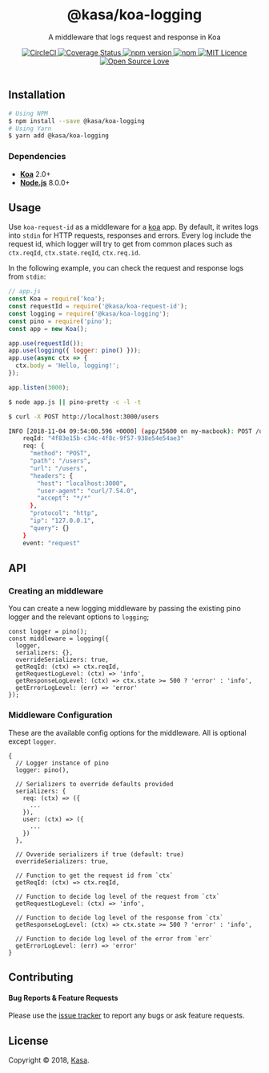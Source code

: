 <div align="center">
  <h1>@kasa/koa-logging</h1>
</div>

<p align="center">
  A middleware that logs request and response in Koa
</p>

<div align="center">
  <a href="https://circleci.com/gh/kasa-network/koa-logging">
    <img alt="CircleCI" src="https://circleci.com/gh/kasa-network/koa-logging.svg?style=shield" />
  </a>
  <a href="https://coveralls.io/github/kasa-network/koa-logging">
    <img src="https://coveralls.io/repos/github/kasa-network/koa-logging/badge.svg" alt='Coverage Status' />
  </a>
  <a href="https://badge.fury.io/js/@kasa/koa-logging">
    <img alt="npm version" src="https://img.shields.io/npm/v/@kasa/koa-logging.svg" />
  </a>
  <a href="https://david-dm.org/kasa-network/koa-logging">
    <img alt="npm" src="https://img.shields.io/david/kasa-network/koa-logging.svg?style=flat-square" />
  </a>
  <a href="https://opensource.org/licenses/mit-license.php">
    <img alt="MIT Licence" src="https://badges.frapsoft.com/os/mit/mit.svg?v=103" />
  </a>
  <a href="https://github.com/ellerbrock/open-source-badge/">
    <img alt="Open Source Love" src="https://badges.frapsoft.com/os/v1/open-source.svg?v=103" />
  </a>
</div>

<br />


## Installation

```bash
# Using NPM
$ npm install --save @kasa/koa-logging
# Using Yarn
$ yarn add @kasa/koa-logging
```


### Dependencies

- [**Koa**](https://github.com/koajs/koa) 2.0+
- [**Node.js**](https://nodejs.org) 8.0.0+


## Usage

Use `koa-request-id` as a middleware for a [koa](https://github.com/koajs/koa) app. By default, it writes logs into `stdin` for HTTP requests, responses and errors. Every log include the request id, which logger will try to get from common places such as `ctx.reqId`, `ctx.state.reqId`, `ctx.req.id`.

In the following example, you can check the request and response logs from `stdin`:

```js
// app.js
const Koa = require('koa');
const requestId = require('@kasa/koa-request-id');
const logging = require('@kasa/koa-logging');
const pino = require('pino');
const app = new Koa();

app.use(requestId());
app.use(logging({ logger: pino() }));
app.use(async ctx => {
  ctx.body = 'Hello, logging!';
});

app.listen(3000);
```

```bash
$ node app.js || pino-pretty -c -l -t
```

```bash
$ curl -X POST http://localhost:3000/users
```

```bash
INFO [2018-11-04 09:54:00.596 +0000] (app/15600 on my-macbook): POST /users (4f83e15b-c34c-4f8c-9f57-938e54e54ae3)
    reqId: "4f83e15b-c34c-4f8c-9f57-938e54e54ae3"
    req: {
      "method": "POST",
      "path": "/users",
      "url": "/users",
      "headers": {
        "host": "localhost:3000",
        "user-agent": "curl/7.54.0",
        "accept": "*/*"
      },
      "protocol": "http",
      "ip": "127.0.0.1",
      "query": {}
    }
    event: "request"
```


## API

### Creating an middleware

You can create a new logging middleware by passing the existing pino logger and the relevant options to `logging`;

```node
const logger = pino();
const middleware = logging({
  logger,
  serializers: {},
  overrideSerializers: true,
  getReqId: (ctx) => ctx.reqId,
  getRequestLogLevel: (ctx) => 'info',
  getResponseLogLevel: (ctx) => ctx.state >= 500 ? 'error' : 'info',
  getErrorLogLevel: (err) => 'error'
});
```

### Middleware Configuration

These are the available config options for the middleware. All is optional except `logger`.

```node
{
  // Logger instance of pino
  logger: pino(),

  // Serializers to override defaults provided
  serializers: {
    req: (ctx) => ({
      ...
    }),
    user: (ctx) => ({
      ...
    })
  },

  // Ovveride serializers if true (default: true)
  overrideSerializers: true,

  // Function to get the request id from `ctx`
  getReqId: (ctx) => ctx.reqId,

  // Function to decide log level of the request from `ctx`
  getRequestLogLevel: (ctx) => 'info',

  // Function to decide log level of the response from `ctx`
  getResponseLogLevel: (ctx) => ctx.state >= 500 ? 'error' : 'info',

  // Function to decide log level of the error from `err`
  getErrorLogLevel: (err) => 'error'
}
```


## Contributing

#### Bug Reports & Feature Requests

Please use the [issue tracker](https://github.com/kasa-network/koa-logging/issues) to report any bugs or ask feature requests.


## License

Copyright © 2018, [Kasa](http://www.kasa.network).

